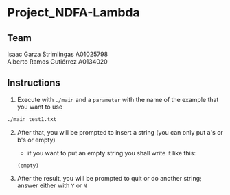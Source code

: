 # Project_NDFA-Lambda

## Team
Isaac Garza Strimlingas A01025798 <br> 
Alberto Ramos Gutiérrez A0134020

## Instructions
1. Execute with `./main` and a `parameter` with the name of the example that you want to use
```sh
./main test1.txt
``` 
2. After that, you will be prompted to insert a string (you can only put a's or b's or empty)
    * if you want to put an empty string you shall write it like this:
    ```
    (empty)
    ```

3. After the result, you will be prompted to quit or do another string; answer either with `Y` or `N`